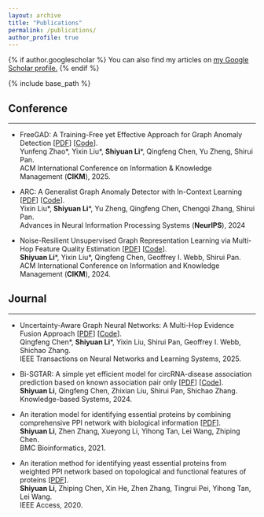 ```yaml
---
layout: archive
title: "Publications"
permalink: /publications/
author_profile: true
---
```


{% if author.googlescholar %}
  You can also find my articles on <u><a href="{{author.googlescholar}}">my Google Scholar profile</a>.</u>
{% endif %}

{% include base_path %}

<!-- {% for post in site.publications reversed %}
  {% include archive-single.html %}
{% endfor %} -->

## Conference
-----
* FreeGAD: A Training-Free yet Effective Approach for Graph Anomaly Detection \[[PDF](https://arxiv.org/abs/2508.10594)\] \[[Code](https://github.com/yunf-zhao/FreeGAD)\]. <br> 
Yunfeng Zhao\*, Yixin Liu\*, **Shiyuan Li**\*, Qingfeng Chen, Yu Zheng, Shirui Pan. <br>
ACM International Conference on Information & Knowledge Management (**CIKM**), 2025.

* ARC: A Generalist Graph Anomaly Detector with In-Context Learning \[[PDF](https://arxiv.org/pdf/2405.16771)\] \[[Code](https://github.com/shiy-li/arc)\]. <br> 
Yixin Liu\*, **Shiyuan Li**\*, Yu Zheng, Qingfeng Chen, Chengqi Zhang, Shirui Pan. <br>
Advances in Neural Information Processing Systems (**NeurIPS**), 2024

* Noise-Resilient Unsupervised Graph Representation Learning via Multi-Hop Feature Quality Estimation \[[PDF](https://arxiv.org/pdf/2407.19944)\] \[[Code](https://github.com/shiy-li/mqe)\]. <br> 
**Shiyuan Li**\*, Yixin Liu\*, Qingfeng Chen, Geoffrey I. Webb, Shirui Pan. <br>
ACM International Conference on Information and Knowledge Management (**CIKM**), 2024. 

## Journal
-----
* Uncertainty-Aware Graph Neural Networks: A Multi-Hop Evidence Fusion Approach \[[PDF](https://arxiv.org/abs/2506.13083)\] \[[Code](https://github.com/shiy-li/efgnn)\]. <br>
Qingfeng Chen\*, **Shiyuan Li**\*, Yixin Liu, Shirui Pan, Geoffrey I. Webb, Shichao Zhang. <br>
IEEE Transactions on Neural Networks and Learning Systems, 2025.

* Bi-SGTAR: A simple yet efficient model for circRNA-disease association prediction
  based on known association pair only \[[PDF](https://doi.org/10.1016/j.knosys.2024.111622)\] \[[Code](https://github.com/shiy-li/bi-sgtar)\]. <br>
**Shiyuan Li**, Qingfeng Chen, Zhixian Liu, Shirui Pan, Shichao Zhang. <br>
Knowledge-based Systems, 2024.

* An iteration model for identifying essential proteins by combining comprehensive PPI network with biological information \[[PDF](https://doi.org/10.1186/s12859-021-04300-7)\].  <br>
**Shiyuan Li**, Zhen Zhang, Xueyong Li, Yihong Tan, Lei Wang, Zhiping Chen. <br>
BMC Bioinformatics, 2021. 

* An iteration method for identifying yeast essential proteins from weighted PPI network based on topological and functional features of proteins \[[PDF](https://doi.org/10.1109/ACCESS.2020.2993860)\]. <br>
**Shiyuan Li**, Zhiping Chen, Xin He, Zhen Zhang, Tingrui Pei, Yihong Tan, Lei Wang. <br>
IEEE Access, 2020.

